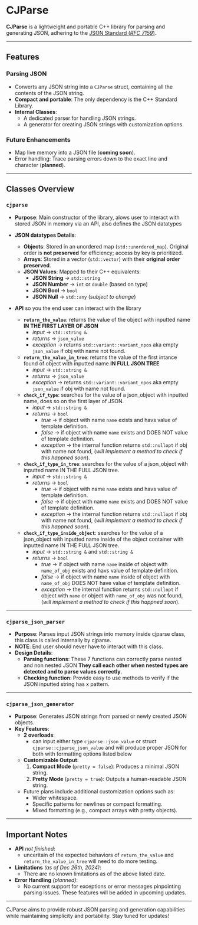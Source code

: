 # **CJParse**

**CJParse** is a lightweight and portable C++ library for parsing and generating JSON, adhering to the [JSON Standard (*RFC 7159*)](https://www.rfc-editor.org/rfc/rfc7159).  

---

## **Features**

### **Parsing JSON**
- Converts any JSON string into a `CJParse` struct, containing all the contents of the JSON string.
- **Compact and portable**: The only dependency is the C++ Standard Library.
- **Internal Classes**:
  - A dedicated parser for handling JSON strings.
  - A generator for creating JSON strings with customization options.
  
### **Future Enhancements**
- Map live memory into a JSON file (**coming soon**).
- Error handling: Trace parsing errors down to the exact line and character (**planned**).

---

## **Classes Overview**

### `cjparse`
- **Purpose**: Main constructor of the library, alows user to interact with stored JSON in memory via an API, also defines the JSON datatypes
- **JSON datatypes Details**:
  - **Objects**: Stored in an unordered map (`std::unordered_map`). Original order is **not preserved** for efficiency; access by key is prioritized.
  - **Arrays**: Stored in a vector (`std::vector`) with their **original order preserved**.
  - **JSON Values**: Mapped to their C++ equivalents:
    - **JSON String** → `std::string`
    - **JSON Number** → `int` or `double` (based on type)
    - **JSON Bool** → `bool`
    - **JSON Null** → `std::any` (*subject to change*)
      
- **API** so you the end user can interact with the library
  - **`return_the_value`**: returns the value of the object with inputted name **IN THE FIRST LAYER OF JSON**
    - *input* -> `std::string &`
    - *returns* -> `json_value`
    - *exception* -> returns `std::variant::variant_npos` aka empty `json_value` if obj with name not found.
  - **`return_the_value_in_tree`**: returns the value of the first intance found of object with inputted name **IN FULL JSON TREE**
    - *input* -> `std::string &`
    - *returns* -> `json_value`
    - *exception* -> returns `std::variant::variant_npos` aka empty `json_value` if obj with name not found.
  - **`check_if_type`**: searches for the value of a json_object with inputted name, does so on the first layer of JSON.
    - *input* -> `std::string &`
    - *returns* -> `bool`
      - *true* -> if object with name  `name` exists and havs value of template definition.
      - *false* -> if object with name  `name` exists and DOES NOT value of template definition.
      - *exception* -> the internal function returns `std::nullopt` if obj with name not found, (*will implement a method to check if this happned soon*).
   - **`check_if_type_in_tree`**: searches for the value of a json_object with inputted name IN THE FULL JSON tree.
      - *input* -> `std::string &`
      - *returns* -> `bool`
         -  *true* -> if object with name  `name` exists and havs value of template definition.
         -  *false* -> if object with name  `name` exists and DOES NOT value of template definition.
         - *exception* -> the internal function returns `std::nullopt` if obj with name not found, (*will implement a method to check if this happned soon*).
  - **`check_if_type_inside_object`**: searches for the value of a json_object with inputted name inside of the object container with inputted name IN THE FULL JSON tree.
    - *input* -> `std::string &` and `std::string &`
    - *returns* -> `bool`
      - *true* -> if object with name  `name` inside of object with `name_of_obj` exists and havs value of template definition.
      - *false* -> if object with name  `name` inside of object with `name_of_obj` DOES NOT have value of template definition.
      - *exception* -> the internal function returns `std::nullopt` if object with `name` or object with `name_of_obj` was not found, (*will implement a method to check if this happned soon*).

---
### `cjparse_json_parser`
- **Purpose**: Parses input JSON strings into memory inside cjparse class, this class is called internally by cjparse.
- **NOTE**: End user should never have to interact with this class.
- **Design Details**:
  - **Parsing functions**: These 7 functions can correctly parse nested and non nested JSON **They call each other when nested types are detected and to parse values correctly**.
  - **Checking function**: Provide easy to use methods to verify if the JSON inputted string has x pattern.

---

### `cjparse_json_generator`
- **Purpose**: Generates JSON strings from parsed or newly created JSON objects.
- **Key Features**:
  - **2 overloads**:
    - can input either type `cjparse::json_value` or struct `cjparse::cjparse_json_value` and will produce proper JSON for both with formatting options listed below
  - **Customizable Output**:
    1. **Compact Mode** (`pretty = false`): Produces a minimal JSON string.
    2. **Pretty Mode** (`pretty = true`): Outputs a human-readable JSON string.
  - Future plans include additional customization options such as:
    - Wider whitespace.
    - Specific patterns for newlines or compact formatting.
    - Mixed formatting (e.g., compact arrays with pretty objects).

---

## **Important Notes**

- **API** *not finished*:
  - unceritain of the expected behaviors of `return_the_value` and `return_the_value_in_tree` will need to do more testing.
- **Limitations** *(as of Dec 26th, 2024)*:
  - There are no known limitations as of the above listed date.
- **Error Handling** *(planned)*:
  - No current support for exceptions or error messages pinpointing parsing issues. These features will be added in upcoming updates.  

---

CJParse aims to provide robust JSON parsing and generation capabilities while maintaining simplicity and portability. Stay tuned for updates!  
